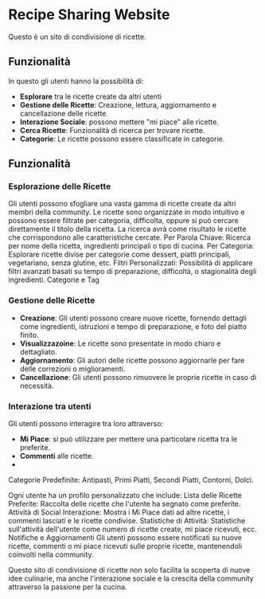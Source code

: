 # Recipe Sharing Website

Questo è un sito di condivisione di ricette.

## Funzionalità
In questo gli utenti hanno la possibilità di:
- **Esplorare** tra le ricette create da altri utenti
- **Gestione delle Ricette**: Creazione, lettura, aggiornamento e cancellazione delle ricette.
- **Interazione Sociale**: possono mettere "mi piace" alle ricette.
- **Cerca Ricette**: Funzionalità di ricerca per trovare ricette.
- **Categorie**: Le ricette possono essere classificate in categorie.

## Funzionalità
### Esplorazione delle Ricette
Gli utenti possono sfogliare una vasta gamma di ricette create da altri membri della community. Le ricette sono organizzate in modo intuitivo e possono essere filtrate per categoria, difficolta, oppure si può cercare direttamente il titolo della ricetta.
La ricerca avrà come risultato le ricette che corrispondono alle caratteristiche cercate.
Per Parola Chiave: Ricerca per nome della ricetta, ingredienti principali o tipo di cucina.
Per Categoria: Esplorare ricette divise per categorie come dessert, piatti principali, vegetariano, senza glutine, etc.
Filtri Personalizzati: Possibilità di applicare filtri avanzati basati su tempo di preparazione, difficoltà, o stagionalità degli ingredienti.
Categorie e Tag

### Gestione delle Ricette
- **Creazione**: Gli utenti possono creare nuove ricette, fornendo dettagli come ingredienti, istruzioni e tempo di preparazione, e foto del piatto finito.
- **Visualizzazoine**: Le ricette sono presentate in modo chiaro e dettagliato.
- **Aggiornamento**: Gli autori delle ricette possono aggiornarle per fare delle correzioni o miglioramenti.
- **Cancellazione**: Gli utenti possono rimuovere le proprie ricette in caso di necessità.

### Interazione tra utenti
Gli utenti possono interagire tra loro attraverso:
- **Mi Piace**: si può utilizzare per mettere una particolare ricetta tra le preferite.
- **Commenti** alle ricette.
- 
Categorie Predefinite: Antipasti, Primi Piatti, Secondi Piatti, Contorni, Dolci.

Ogni utente ha un profilo personalizzato che include:
Lista delle Ricette Preferite: Raccolta delle ricette che l'utente ha segnato come preferite.
Attività di Social Interazione: Mostra i Mi Piace dati ad altre ricette, i commenti lasciati e le ricette condivise.
Statistiche di Attività: Statistiche sull'attività dell'utente come numero di ricette create, mi piace ricevuti, ecc.
Notifiche e Aggiornamenti
Gli utenti possono essere notificati su nuove ricette, commenti o mi piace ricevuti sulle proprie ricette, mantenendoli coinvolti nella community.

Questo sito di condivisione di ricette non solo facilita la scoperta di nuove idee culinarie, ma anche l'interazione sociale e la crescita della community attraverso la passione per la cucina.






